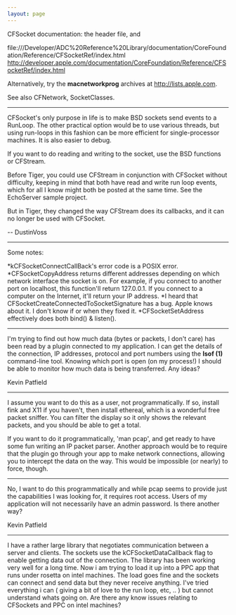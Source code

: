 ```yaml
---
layout: page
---
```


CFSocket documentation: the header file, and

file:///Developer/ADC%20Reference%20Library/documentation/CoreFoundation/Reference/CFSocketRef/index.html
http://developer.apple.com/documentation/CoreFoundation/Reference/CFSocketRef/index.html

Alternatively, try the **macnetworkprog** archives at http://lists.apple.com.

See also CFNetwork, SocketClasses.

----

CFSocket's only purpose in life is to make BSD sockets send events to a RunLoop. The other practical option would be to use various threads, but using run-loops in this fashion can be more efficient for single-processor machines.  It is also easier to debug.

If you want to do reading and writing to the socket, use the BSD functions or CFStream.

Before Tiger, you could use CFStream in conjunction with CFSocket without difficulty, keeping in mind that both have read and write run loop events, which for all I know might both be posted at the same time. See the EchoServer sample project.

But in Tiger, they changed the way CFStream does its callbacks, and it can no longer be used with CFSocket.

-- DustinVoss

----

Some notes:


*kCFSocketConnectCallBack's error code is a POSIX error.
*CFSocketCopyAddress returns different addresses depending on which network interface the socket is on. For example, if you connect to another port on localhost, this function'll return 127.0.0.1. If you connect to a computer on the Internet, it'll return your IP address.
*I heard that CFSocketCreateConnectedToSocketSignature has a bug. Apple knows about it. I don't know if or when they fixed it.
*CFSocketSetAddress effectively does both bind() & listen().


----

I'm trying to find out how much data (bytes or packets, I don't care) has been read by a plugin connected to my application. I can get the details of the connection, IP addresses, protocol and port numbers using the **lsof (1)** command-line tool. Knowing which port is open (on my process!) I should be able to monitor how much data is being transferred. Any ideas?

Kevin Patfield

----

I assume you want to do this as a user, not programmatically. If so, install fink and X11 if you haven't, then install ethereal, which is a wonderful free packet sniffer. You can filter the display so it only shows the relevant packets, and you should be able to get a total.

If you want to do it programmatically, 'man pcap', and get ready to have some fun writing an IP packet parser. Another approach would be to require that the plugin go through your app to make network connections, allowing you to intercept the data on the way. This would be impossible (or nearly) to force, though.

----

No, I want to do this programmatically and while pcap seems to provide just the capabilities I was looking for, it requires root access. Users of my application will not necessarily have an admin password. Is there another way?

Kevin Patfield

----

I have a rather large library that negotiates communication between a server and clients. The sockets use the kCFSocketDataCallback flag to enable getting data out of the connection. The library has been working very well for a long time. Now i am trying to load it up into a PPC app that runs under rosetta on intel machines. The load goes fine and the sockets can connect and send data but they never receive anything. I've tried everything i can ( giving a bit of love to the run loop, etc, .. ) but cannot understand whats going on. Are there any know issues relating to CFSockets and PPC on intel machines?
